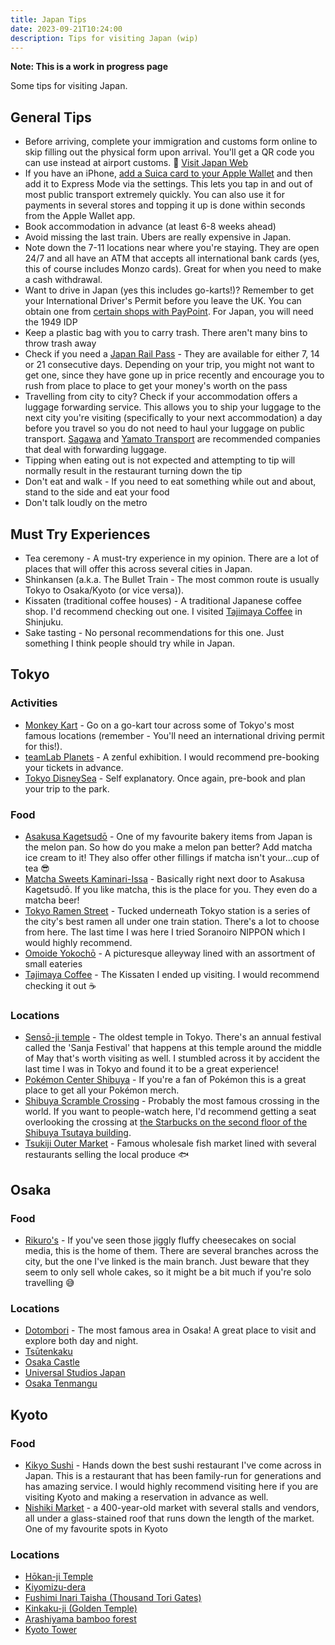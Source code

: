 ```yaml
---
title: Japan Tips
date: 2023-09-21T10:24:00
description: Tips for visiting Japan (wip)
---
```


**Note: This is a work in progress page**

Some tips for visiting Japan.

## General Tips

* Before arriving, complete your immigration and customs form online to skip filling out the physical form upon arrival. You'll get a QR code you can use instead at airport customs. 🔗 [Visit Japan Web](https://services.digital.go.jp/en/visit-japan-web/)
* If you have an iPhone, [add a Suica card to your Apple Wallet](https://support.apple.com/en-us/108772) and then add it to Express Mode via the settings. This lets you tap in and out of most public transport extremely quickly. You can also use it for payments in several stores and topping it up is done within seconds from the Apple Wallet app.
* Book accommodation in advance (at least 6-8 weeks ahead)
* Avoid missing the last train. Ubers are really expensive in Japan.
* Note down the 7-11 locations near where you're staying. They are open 24/7 and all have an ATM that accepts all international bank cards (yes, this of course includes Monzo cards). Great for when you need to make a cash withdrawal.
* Want to drive in Japan (yes this includes go-karts!)? Remember to get your International Driver's Permit before you leave the UK. You can obtain one from [certain shops with PayPoint](https://consumer.paypoint.com/international-driving-permits). For Japan, you will need the 1949 IDP
* Keep a plastic bag with you to carry trash. There aren't many bins to throw trash away
* Check if you need a [Japan Rail Pass](https://japanrailpass.net/en/) - They are available for either 7, 14 or 21 consecutive days. Depending on your trip, you might not want to get one, since they have gone up in price recently and encourage you to rush from place to place to get your money's worth on the pass
* Travelling from city to city? Check if your accommodation offers a luggage forwarding service. This allows you to ship your luggage to the next city you're visiting (specifically to your next accommodation) a day before you travel so you do not need to haul your luggage on public transport. [Sagawa](https://www.sagawa-exp.co.jp/ttk/english/service/hasso.html) and [Yamato Transport](https://www.global-yamato.com/en/hands-free-travel/) are recommended companies that deal with forwarding luggage.
* Tipping when eating out is not expected and attempting to tip will normally result in the restaurant turning down the tip
* Don't eat and walk - If you need to eat something while out and about, stand to the side and eat your food
* Don't talk loudly on the metro

## Must Try Experiences
* Tea ceremony - A must-try experience in my opinion. There are a lot of places that will offer this across several cities in Japan.
* Shinkansen (a.k.a. The Bullet Train - The most common route is usually Tokyo to Osaka/Kyoto (or vice versa)). 
* Kissaten (traditional coffee houses) - A traditional Japanese coffee shop. I'd recommend checking out one. I visited [Tajimaya Coffee](https://maps.app.goo.gl/Qt5DMBvLBFKCj2wh8) in Shinjuku.
* Sake tasting - No personal recommendations for this one. Just something I think people should try while in Japan.

## Tokyo

### Activities
* [Monkey Kart](https://www.monkey-kart.com/) - Go on a go-kart tour across some of Tokyo's most famous locations (remember - You'll need an international driving permit for this!).
* [teamLab Planets](https://www.teamlab.art/e/planets/) - A zenful exhibition. I would recommend pre-booking your tickets in advance.
* [Tokyo DisneySea](https://www.tokyodisneyresort.jp/en/tds/) - Self explanatory. Once again, pre-book and plan your trip to the park.

### Food
* [Asakusa Kagetsudō](https://maps.app.goo.gl/ytqgdMfjPJ7DdGsv7) - One of my favourite bakery items from Japan is the melon pan. So how do you make a melon pan better? Add matcha ice cream to it! They also offer other fillings if matcha isn't your...cup of tea 😎
* [Matcha Sweets Kaminari-Issa](https://maps.app.goo.gl/srNZTJdbuXXh1LLF7) - Basically right next door to Asakusa Kagetsudō. If you like matcha, this is the place for you. They even do a matcha beer!
* [Tokyo Ramen Street](https://www.tokyoeki-1bangai.co.jp/street/ramen/en/) - Tucked underneath Tokyo station is a series of the city's best ramen all under one train station. There's a lot to choose from here. The last time I was here I tried Soranoiro NIPPON which I would highly recommend.
* [Omoide Yokochō](https://maps.app.goo.gl/GQNU6So9K7WrAKLV6) - A picturesque alleyway lined with an assortment of small eateries
* [Tajimaya Coffee](https://maps.app.goo.gl/Qt5DMBvLBFKCj2wh8) - The Kissaten I ended up visiting. I would recommend checking it out ☕

### Locations
* [Sensō-ji temple](https://maps.app.goo.gl/uP72Wnu9etTejG5K7) - The oldest temple in Tokyo. There's an annual festival called the 'Sanja Festival' that happens at this temple around the middle of May that's worth visiting as well. I stumbled across it by accident the last time I was in Tokyo and found it to be a great experience!
* [Pokémon Center Shibuya](https://maps.app.goo.gl/6YjU3pqi9ps9sFyj8) - If you're a fan of Pokémon this is a great place to get all your Pokémon merch.
* [Shibuya Scramble Crossing](https://maps.app.goo.gl/2U62QEw1Df3gLeKK7) - Probably the most famous crossing in the world. If you want to people-watch here, I'd recommend getting a seat overlooking the crossing at [the Starbucks on the second floor of the Shibuya Tsutaya building](https://maps.app.goo.gl/gx2NxwdkxYCagAoXA).
* [Tsukiji Outer Market](https://maps.app.goo.gl/wUQSfmjhRYtfjJPs7) - Famous wholesale fish market lined with several restaurants selling the local produce 🐟

## Osaka

### Food
* [Rikuro's](https://maps.app.goo.gl/77hNPtvXDzDZ2LvP8) - If you've seen those jiggly fluffy cheesecakes on social media, this is the home of them. There are several branches across the city, but the one I've linked is the main branch. Just beware that they seem to only sell whole cakes, so it might be a bit much if you're solo travelling 😅

### Locations
* [Dotombori](https://maps.app.goo.gl/hF6HNMpa7UwM4FLNA) - The most famous area in Osaka! A great place to visit and explore both day and night.
* [Tsūtenkaku](https://maps.app.goo.gl/BBR1LHTfVTZ3BsXn7)
* [Osaka Castle](https://maps.app.goo.gl/pHhexFqnRR1XSSJZ6)
* [Universal Studios Japan](https://maps.app.goo.gl/9Feufh12WvGQsm4C9)
* [Osaka Tenmangu](https://maps.app.goo.gl/cXYkQ73ayZwfzgSz7)

## Kyoto

### Food
* [Kikyo Sushi](https://maps.app.goo.gl/zd6kfDgaf2akdcqf8) - Hands down the best sushi restaurant I've come across in Japan. This is a restaurant that has been family-run for generations and has amazing service. I would highly recommend visiting here if you are visiting Kyoto and making a reservation in advance as well.
* [Nishiki Market](https://maps.app.goo.gl/tjrN5g7SMQMXqAFB8) - a 400-year-old market with several stalls and vendors, all under a glass-stained roof that runs down the length of the market. One of my favourite spots in Kyoto

### Locations
* [Hōkan-ji Temple](https://maps.app.goo.gl/JStfXCTeds1xUFWf7)
* [Kiyomizu-dera](https://maps.app.goo.gl/TKXznT8zHXq4oLbs5)
* [Fushimi Inari Taisha (Thousand Tori Gates)](https://maps.app.goo.gl/rpKsVW43oN7i7q2A7)
* [Kinkaku-ji (Golden Temple)](https://maps.app.goo.gl/t6jwFKjyrKV6Fueg7)
* [Arashiyama bamboo forest](https://maps.app.goo.gl/Zjj52DpWdNipgto76)
* [Kyoto Tower](https://maps.app.goo.gl/QFZE5SFnV2hAJN1VA)
